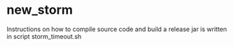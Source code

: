 # new_storm

Instructions on how to compile source code and build a release jar is written in script storm_timeout.sh
